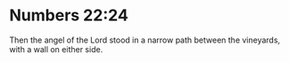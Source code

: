 # Numbers 22:24

Then the angel of the Lord stood in a narrow path between the vineyards, with a wall on either side.
